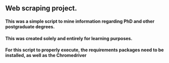 ## Web scraping project. 

#### This was a simple script to mine information regarding PhD and other postgraduate degrees. 
#### This was created solely and entirely for learning purposes.

#### For this script to properly execute, the requirements packages need to be installed, as well as the Chromedriver